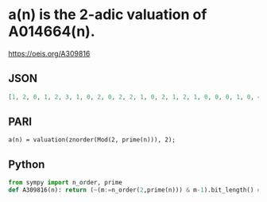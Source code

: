 # a\(n\) is the 2\-adic valuation of A014664\(n\)\.
https://oeis.org/A309816
## JSON
```JSON
[1, 2, 0, 1, 2, 3, 1, 0, 2, 0, 2, 2, 1, 0, 2, 1, 2, 1, 0, 0, 0, 1, 0, 4, 2, 0, 1, 2, 2, 0, 1, 2, 1, 2, 0, 2, 1, 0, 2, 1, 2, 0, 5, 2, 0, 1, 0, 1, 2, 0, 0, 3, 1, 4, 0, 2, 0, 2, 1, 1, 2, 1, 0, 2, 2, 1, 0, 1, 2, 3, 0, 0, 2, 1, 0, 2, 2, 3, 2, 1, 2, 0, 3, 0, 1, 5, 2]
```
## PARI
```PARI
a(n) = valuation(znorder(Mod(2, prime(n))), 2);
```
## Python
```Python
from sympy import n_order, prime
def A309816(n): return (~(m:=n_order(2,prime(n))) & m-1).bit_length() # _Chai Wah Wu_, Nov 10 2023
```

